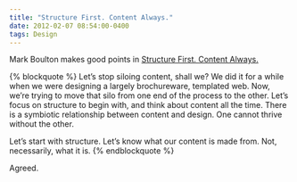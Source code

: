 ```yaml
---
title: "Structure First. Content Always."
date: 2012-02-07 08:54:00-0400
tags: Design
---
```


Mark Boulton makes good points in [Structure First. Content Always.](http://www.markboulton.co.uk/journal/comments/structure-first-content-always)
 
{% blockquote %}
Let’s stop siloing content, shall we? We did it for a while when we were designing a largely brochureware, templated web. Now, we’re trying to move that silo from one end of the process to the other. Let’s focus on structure to begin with, and think about content all the time. There is a symbiotic relationship between content and design. One cannot thrive without the other.

Let’s start with structure. Let’s know what our content is made from. Not, necessarily, what it is.
{% endblockquote %}

Agreed.
